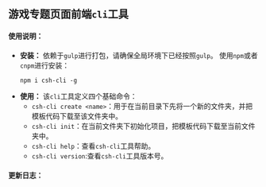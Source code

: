## 游戏专题页面前端`cli`工具
#### 使用说明：
- **安装：**
    依赖于`gulp`进行打包，请确保全局环境下已经按照`gulp`。
    使用`npm`或者`cnpm`进行安装：
    ```git
    npm i csh-cli -g
    ```
- **使用：**
    该`cli`工具定义四个基础命令：
    - `csh-cli create <name>`：用于在当前目录下先将一个新的文件夹，并把模板代码下载至该文件夹中。
    - `csh-cli init`：在当前文件夹下初始化项目，把模板代码下载至当前文件夹中。
    - `csh-cli help`：查看`csh-cli`工具帮助。
    - `csh-cli version`:查看`csh-cli`工具版本号。
#### 更新日志：